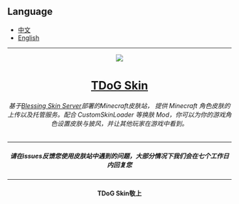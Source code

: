 ## Language

- [中文](https://github.com/615303619/TDoG-Skin)
- [English](README_en.md)
---
<div align=center><img src="https://github.com/615303619/TDoG-Skin/assets/71170887/d75b3ddf-6ec5-4bc7-afe0-092385d9279b"></div>

  # <div align="center" style="font-size:25px">[TDoG Skin](https://skin.tdogmc.top/)</div>
###### <p align="center">基于[Blessing Skin Server](https://github.com/bs-community/blessing-skin-server)部署的Minecraft皮肤站， 提供 Minecraft 角色皮肤的上传以及托管服务。配合 CustomSkinLoader 等换肤 Mod，你可以为你的游戏角色设置皮肤与披风，并让其他玩家在游戏中看到。</p >  
---
  ##### <p align="center">请在issues反馈您使用皮肤站中遇到的问题，大部分情况下我们会在七个工作日内回复您</p >

---
  
  #### <p align="center"> TDoG Skin敬上 </p >


